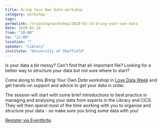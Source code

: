 ```yaml
---
title: Bring Your Own Data workshop
category: workshop
tags:
permalink: /training/workshop/2020-02-14-bring-your-own-data
date: 2020-02-14
from: "10:00"
to: "12:00"
location: ""
speaker: "Library"
institute: "University of Sheffield"
---
```

    
Is your data a bit messy?
Can't find that all-important file? 
Looking for a better way to structure your data but not sure where to start?

Come along to this *Bring Your Own Data workshop* in [Love Data
Week](https://lovedataweek.org/) and get hands-on support and advice to get
your data in order.

The session will start with some brief introductions to best practice in
managing and analysing your data from experts in the Library and CiCS. They
will then spend most of the time working with you to organise and structure
your data - so make sure you bring some data with you!

[Register via Eventbrite](https://www.eventbrite.co.uk/e/bring-your-own-data-workshop-tickets-89957440125).  
